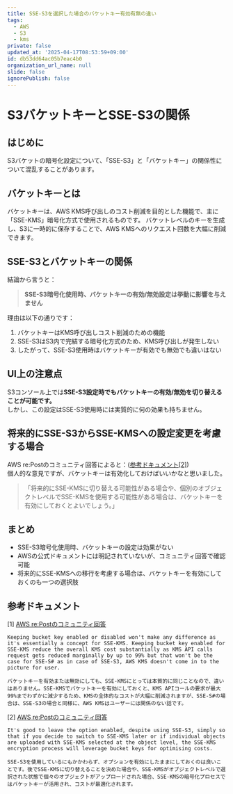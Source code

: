 ```yaml
---
title: SSE-S3を選択した場合のバケットキー有効有無の違い
tags:
  - AWS
  - S3
  - kms
private: false
updated_at: '2025-04-17T08:53:59+09:00'
id: db53dd64ac05b7eac4b0
organization_url_name: null
slide: false
ignorePublish: false
---
```

# S3バケットキーとSSE-S3の関係

## はじめに

S3バケットの暗号化設定について、「SSE-S3」と「バケットキー」の関係性について混乱することがあります。

## バケットキーとは

バケットキーは、AWS KMS呼び出しのコスト削減を目的とした機能で、主に「SSE-KMS」暗号化方式で使用されるものです。
バケットレベルのキーを生成し、S3に一時的に保存することで、AWS KMSへのリクエスト回数を大幅に削減できます。

## SSE-S3とバケットキーの関係

結論から言うと：

> **SSE-S3暗号化使用時、バケットキーの有効/無効設定は挙動に影響を与えません**

理由は以下の通りです：

1. バケットキーはKMS呼び出しコスト削減のための機能
2. SSE-S3はS3内で完結する暗号化方式のため、KMS呼び出しが発生しない
3. したがって、SSE-S3使用時はバケットキーが有効でも無効でも違いはない

## UI上の注意点

S3コンソール上では**SSE-S3設定時でもバケットキーの有効/無効を切り替えることが可能です。**  
しかし、この設定はSSE-S3使用時には実質的に何の効果も持ちません。

## 将来的にSSE-S3からSSE-KMSへの設定変更を考慮する場合

AWS re:Postのコミュニティ回答によると：(<a href="#参考ドキュメント">参考ドキュメント[2]</a>)  
個人的な意見ですが、バケットキーは有効化しておけばいいかなと思いました。

> 「将来的にSSE-KMSに切り替える可能性がある場合や、個別のオブジェクトレベルでSSE-KMSを使用する可能性がある場合は、バケットキーを有効にしておくとよいでしょう。」

## まとめ

- SSE-S3暗号化使用時、バケットキーの設定は効果がない
- AWSの公式ドキュメントには明記されていないが、コミュニティ回答で確認可能
- 将来的にSSE-KMSへの移行を考慮する場合は、バケットキーを有効にしておくのも一つの選択肢

## 参考ドキュメント
[1]
[AWS re:Postのコミュニティ回答](https://repost.aws/ja/questions/QUNfHSIoUZQru2sxvaoPEdyQ/enable-bucket-key-with-sse-s3)

```
Keeping bucket key enabled or disabled won't make any difference as it's essentially a concept for SSE-KMS. Keeping bucket key enabled for SSE-KMS reduce the overall KMS cost substantially as KMS API calls request gets reduced marginally by up to 99% but that won't be the case for SSE-S# as in case of SSE-S3, AWS KMS doesn't come in to the picture for user.

バケットキーを有効または無効にしても、SSE-KMSにとっては本質的に同じことなので、違いはありません。SSE-KMSでバケットキーを有効にしておくと、KMS APIコールの要求が最大99%までわずかに減少するため、KMSの全体的なコストが大幅に削減されますが、SSE-S#の場合は、SSE-S3の場合と同様に、AWS KMSはユーザーには関係のない話です。
```

[2]
[AWS re:Postのコミュニティ回答](https://repost.aws/ja/questions/QUQPqQONRJR82adgj3xsSu0w/difference-in-functionality-and-cost-when-enabling-s3-bucket-key-for-default-encryption)

```
It's good to leave the option enabled, despite using SSE-S3, simply so that if you decide to switch to SSE-KMS later or if individual objects are uploaded with SSE-KMS selected at the object level, the SSE-KMS encryption process will leverage bucket keys for optimising costs.

SSE-S3を使用しているにもかかわらず、オプションを有効にしたままにしておくのは良いことです。後でSSE-KMSに切り替えることを決めた場合や、SSE-KMSがオブジェクトレベルで選択された状態で個々のオブジェクトがアップロードされた場合、SSE-KMSの暗号化プロセスではバケットキーが活用され、コストが最適化されます。
```
